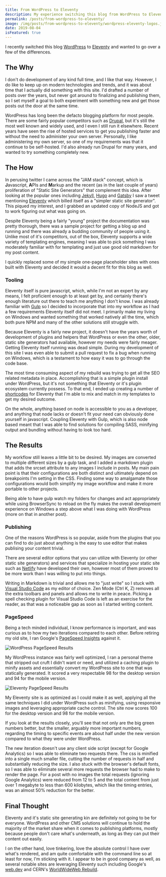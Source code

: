```yaml
---
title: From WordPress to Eleventy
description: My experience switching this blog from WordPress to Eleventy
permalink: /posts/from-wordpress-to-eleventy/
image: /img/posts/from-wordpress-to-eleventy/wordpress-eleventy-logos.jpg
date: 2019-08-04
isFeatured: true
---
```


I recently switched this blog [WordPress](https://wordpress.org "WordPress") to [Eleventy](https://11ty.io "Eleventy") and wanted to go over a few of the differences.

## The Why

I don't do development of any kind full time, and I like that way. However, I do like to keep up on modern technologies and trends, and it was about time that I actually did something with this site. I'd drafted a number of posts over the years, but never got around to finalizing and publishing them, so I set myself a goal to both experiment with something new and get those posts out the door at the same time.

WordPress has long been the defacto blogging platform for most people. There are some fairly popular competitors such as [Drupal](https://www.drupal.org "Drupal"), but it's still the most well known and widely used, and I even I still run it elsewhere. Recent years have seen the rise of hosted services to get you publishing faster and without the need to administer your own server. Personally, I like administering my own server, so one of my requirements was that it continue to be self-hosted. I'd also already run Drupal for many years, and wanted to try something completely new. 

## The How

In perusing twitter I came across the "JAM stack" concept, which is **J**avascript, **A**PIs and **M**arkup and the recent (as in the last couple of years) proliferation of "Static Site Generators" that complement this idea. After looking at the popular ones including [Jekyll](https://jekyllrb.com/ "Jekyll"), [Hugo](https://gohugo.io/ "Hugo") and [Gatsby](https://www.gatsbyjs.org/ "Gatsby") I saw a tweet mentioning [Eleventy](https://11ty.io "Eleventy") which billed itself as a "simpler static site generator". This piqued my interest, and I grabbed an updated copy of NodeJS and got to work figuring out what was going on.

Despite Eleventy being a fairly "young" project the documentation was pretty thorough, there was a sample project for getting a blog up and running and there was already a budding community of people using it. Unlike most of it's competitors, out of the box, Eleventy supports a wide variety of templating engines, meaning I was able to pick something I was moderately familiar with for templating and just use good old markdown for my post content.

I quickly replaced some of my simple one-page placeholder sites with ones built with Eleventy and decided it would a decent fit for this blog as well. 

### Tooling

Eleventy itself is pure javascript, which, while I'm not an expert by any means, I felt proficient enough to at least get by, and certainly there's enough literature out there to teach me anything I don't know. I was already familiar with [Gulp](https://gulpjs.org "Gulp") so I decided to incorporate that into my workflow as I had a few requirements Eleventy itself did not meet. I primarily make my living on Windows and wanted something that worked natively all the time, which both pure NPM and many of the other solutions still struggle with.

Because Eleventy is a fairly new project, it doesn't have the years worth of development of plugins and helpers that WordPress or even the other, older, static site generators had available, however my needs were fairly meager.  Getting Eleventy itself running was dead simple. During my development of this site I was even able to submit a pull request to fix a bug when running on Windows, which is a testament to how easy it was to go through the code base.

The most time consuming aspect of my rebuild was trying to get all the SEO related metadata in place. Accomplishing that is a simple plugin install under WordPress, but it's not something that Eleventy or it's plugin ecosystem currently possess. To that end, I ended up creating a number of [shortcodes](https://github.com/AndrewAsquith/andrewasquith-ca/tree/master/_11ty/shortcodes "Eleventy Shortcodes on GitHub") for Eleventy that I'm able to mix and match in my templates to get my desired outcome.  

On the whole, anything based on node is accessible to you as a developer, and anything that node lacks or doesn't fit your need can obviously done yourself in javascript. Coupling Eleventy with Gulp, which is also node based meant that I was able to find solutions for compiling SASS, minifying output and bundling without having to look too hard. 


## The Results

My workflow still leaves a little bit to be desired. My images are converted to multiple different sizes by a gulp task, and I added a markdown plugin that adds the srcset attribute to any images I include in posts. My main pain point is that their configurations are both distinct and ultimately depend on breakpoints I'm setting in the CSS. Finding some way to amalgamate those configurations would both simplify my image workflow and make it more portable to other projects.

Being able to have gulp watch my folders for changes and act appropriately while using BrowserSync to reload on the fly makes the overall development experience on Windows a step above what I was doing with WordPress (more on that in another post).

### Publishing

One of the reasons WordPress is so popular, aside from the plugins that you can find to do just about anything is the easy to use editor that makes publising your content trivial. 

There are several editor options that you can utilize with Eleventy (or other static site generators) and services that specialize in hosting your static site such as [Netlify](https://www.netlify.com "Netlify") have developed their own, however most of them proved to be more work than I was willing to put into things. 

Writing in Markdown is trivial and allows me to "just write" so I stuck with [Visual Studio Code](https://code.visualstudio.com/ "Visual Studio Code") as my editor of choice. Zen Mode (Ctrl K, Z) removes all the extra toolbars and panels and allows me to write in peace. Picking a spell checking plugin for Visual Studio Code is left as an exercise for the reader, as that was a noticeable gap as soon as I started writing content.

### PageSpeed

Being a tech minded individual, I know performance is important, and was curious as to how my two iterations compared to each other. Before retiring my old site, I ran Google's [PageSpeed Insights](https://developers.google.com/speed/pagespeed/insights/ "PageSpeed Insights") against it. 


![WordPress PageSpeed Results](/img/posts/from-wordpress-to-eleventy/wordpress-pagespeed-results.jpg "WordPress PageSpeed Results")


My WordPress instance was fairly well optimized, I ran a personal theme that stripped out cruft I didn't want or need, and utilized a caching plugin to minify assets and essentially convert my WordPress site to one that was statically generated. It scored a very respectable 98 for the desktop version and 94 for the mobile version. 


![Eleventy PageSpeed Results](/img/posts/from-wordpress-to-eleventy/eleventy-pagespeed-results.jpg "Eleventy PageSpeed Results")


My Eleventy site is as optimized as I could make it as well, applying all the same techniques I did under WordPress such as minifying, using responsive images and leveraging appropriate cache control. The site now scores 100 for the desktop version and 98 for the mobile version. 

If you look at the results closely, you'll see that not only are the big green numbers better, but the smaller, arguably more important numbers, regarding the timing to specific events are about half under the new version compared to what they were under WordPress.

The new iteration doesn't use any client side script (except for Google Analytics) so I was able to eliminate two requests there. The css is minified into a single much smaller file, cutting the number of requests in half and substantially reducing the size. I also stuck with the browser's default fonts, so I was able to eliminate several more requests the browser had to make to render the page.  For a post with no images the total requests (ignoring Google Analytics) were reduced from 12 to 5 and the total content from just over 1 megabyte to less than 600 kilobytes, which like the timing entries, was an almost 50% reduction for the better. 

## Final Thought

Eleventy and it's static site generating kin are definitely not going to be for everyone. WordPress and other CMS solutions will continue to hold the majority of the market share when it comes to publishing platforms, mostly because people don't care what's underneath, as long as they can put their content out easily.

I on the other hand, love tinkering, love the absolute control I have over what's rendered, and am quite comfortable with the command line so at least for now, I'm sticking with it. I appear to be in good company as well, as several notable sites are leveraging Eleventy such including Google's [web.dev](https://web.dev/ "Web.dev") and CERN's [WorldWideWeb Rebuild](https://worldwideweb.cern.ch/ "CERN's WorldWideWeb Rebuild").